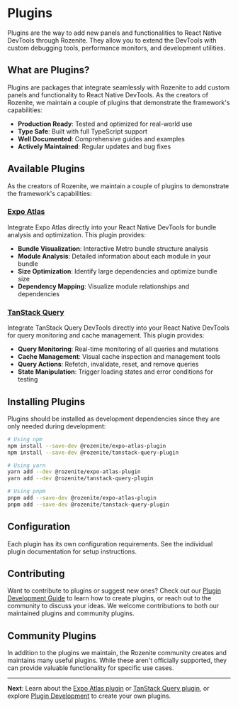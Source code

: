 # Plugins

Plugins are the way to add new panels and functionalities to React Native DevTools through Rozenite. They allow you to extend the DevTools with custom debugging tools, performance monitors, and development utilities.

## What are Plugins?

Plugins are packages that integrate seamlessly with Rozenite to add custom panels and functionality to React Native DevTools. As the creators of Rozenite, we maintain a couple of plugins that demonstrate the framework's capabilities:

- **Production Ready**: Tested and optimized for real-world use
- **Type Safe**: Built with full TypeScript support
- **Well Documented**: Comprehensive guides and examples
- **Actively Maintained**: Regular updates and bug fixes

## Available Plugins

As the creators of Rozenite, we maintain a couple of plugins to demonstrate the framework's capabilities:

### [Expo Atlas](./expo-atlas.md)

Integrate Expo Atlas directly into your React Native DevTools for bundle analysis and optimization. This plugin provides:

- **Bundle Visualization**: Interactive Metro bundle structure analysis
- **Module Analysis**: Detailed information about each module in your bundle
- **Size Optimization**: Identify large dependencies and optimize bundle size
- **Dependency Mapping**: Visualize module relationships and dependencies

### [TanStack Query](./tanstack-query.md)

Integrate TanStack Query DevTools directly into your React Native DevTools for query monitoring and cache management. This plugin provides:

- **Query Monitoring**: Real-time monitoring of all queries and mutations
- **Cache Management**: Visual cache inspection and management tools
- **Query Actions**: Refetch, invalidate, reset, and remove queries
- **State Manipulation**: Trigger loading states and error conditions for testing

## Installing Plugins

Plugins should be installed as development dependencies since they are only needed during development:

```bash
# Using npm
npm install --save-dev @rozenite/expo-atlas-plugin
npm install --save-dev @rozenite/tanstack-query-plugin

# Using yarn
yarn add --dev @rozenite/expo-atlas-plugin
yarn add --dev @rozenite/tanstack-query-plugin

# Using pnpm
pnpm add --save-dev @rozenite/expo-atlas-plugin
pnpm add --save-dev @rozenite/tanstack-query-plugin
```

## Configuration

Each plugin has its own configuration requirements. See the individual plugin documentation for setup instructions.

## Contributing

Want to contribute to plugins or suggest new ones? Check out our [Plugin Development Guide](./plugin-development.md) to learn how to create plugins, or reach out to the community to discuss your ideas. We welcome contributions to both our maintained plugins and community plugins.

## Community Plugins

In addition to the plugins we maintain, the Rozenite community creates and maintains many useful plugins. While these aren't officially supported, they can provide valuable functionality for specific use cases.

---

**Next**: Learn about the [Expo Atlas plugin](./expo-atlas.md) or [TanStack Query plugin](./tanstack-query.md), or explore [Plugin Development](./plugin-development.md) to create your own plugins. 